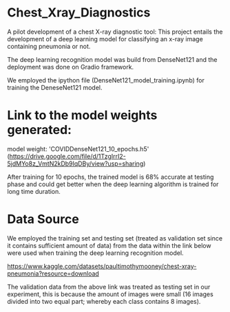 # Chest_Xray_Diagnostics

A pilot development of a chest X-ray diagnostic tool: This project entails the development  of a deep learning model 
for classifying an x-ray image containing pneumonia or not. 

The deep learning recognition model was build from DenseNet121 and the deployment was done on Gradio framework. 

We employed the ipython file (DenseNet121_model_training.ipynb) for training the DeneseNet121 model.

# Link to the model weights generated:

model weight: 'COVIDDenseNet121_10_epochs.h5' (https://drive.google.com/file/d/1TzgIrrI2-5jdMYo8z_VmtN2kDb9IqDBy/view?usp=sharing)

After training for 10 epochs, the trained model is 68% accurate at testing phase and could get better when the deep learning algorithm 
is trained for long time duration.

# Data Source
We employed the training set and testing set (treated as validation set since it contains sufficient amount of data) from the data 
within the link below were used when training the deep learning recognition model.

https://www.kaggle.com/datasets/paultimothymooney/chest-xray-pneumonia?resource=download

The validation data from the above link was treated as testing set in our experiment, this is because the amount of images were small 
(16 images divided into two equal part; whereby each class contains 8 images).



